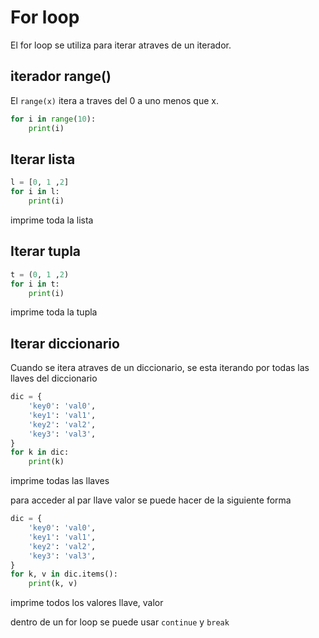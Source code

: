 # For loop
El for loop se utiliza para iterar atraves de un iterador.

## iterador range()
El `range(x)` itera a traves del 0 a uno menos que x.
```python
for i in range(10):
    print(i)
```

## Iterar lista
```python
l = [0, 1 ,2]
for i in l:
    print(i)
```
imprime toda la lista

## Iterar tupla
```python
t = (0, 1 ,2)
for i in t:
    print(i)
```
imprime toda la tupla

## Iterar diccionario
Cuando se itera atraves de un diccionario, se esta iterando por todas las llaves del diccionario
```python
dic = {
    'key0': 'val0',
    'key1': 'val1',
    'key2': 'val2',
    'key3': 'val3',
}
for k in dic:
    print(k)
```
imprime todas las llaves

para acceder al par llave valor se puede hacer de la siguiente forma
```python
dic = {
    'key0': 'val0',
    'key1': 'val1',
    'key2': 'val2',
    'key3': 'val3',
}
for k, v in dic.items():
    print(k, v)
```
imprime todos los valores llave, valor


dentro de un for loop se puede usar `continue` y `break`
